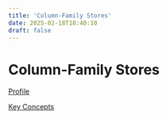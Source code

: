 ```yaml
---
title: 'Column-Family Stores'
date: 2025-02-18T18:40:10
draft: false
---
```


# Column-Family Stores

[Profile](./profile/)

[Key Concepts](./key-concepts/)
